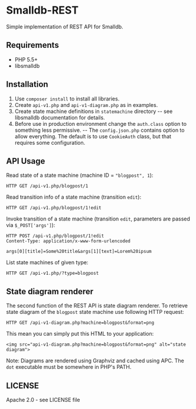 Smalldb-REST
============

Simple implementation of REST API for Smalldb.


Requirements
------------

  - PHP 5.5+
  - libsmalldb


Installation
------------

  1. Use `composer install` to install all libraries.
  2. Create `api-v1.php` and `api-v1-diagram.php` as in examples.
  3. Create state machine definitions in `statemachine` directory -- see
     libsmalldb documentation for details.
  4. Before use in production environment change the `auth.class` option to
     something less permissive. -- The `config.json.php` contains option to
     allow everything. The default is to use `CookieAuth` class, but that
     requires some configuration.

API Usage
---------

Read state of a state machine (machine ID = `"blogpost", 1`):

```
HTTP GET /api-v1.php/blogpost/1
```

Read transition info of a state machine (transition `edit`):

```
HTTP GET /api-v1.php/blogpost/1!edit
```

Invoke transition of a state machine (transition `edit`, parameters are passed
via `$_POST['args']`):

```
HTTP POST /api-v1.php/blogpost/1!edit
Content-Type: application/x-www-form-urlencoded

args[0][title]=Some%20title&args[1][text]=Lorem%20ipsum
```

List state machines of given type:

```
HTTP GET /api-v1.php/?type=blogpost
```


State diagram renderer
----------------------

The second function of the REST API is state diagram renderer. To retrieve
state diagram of the `blogpost` state machine use following HTTP request:

```
HTTP GET /api-v1-diagram.php?machine=blogpost&format=png
```

This mean you can simply put this HTML to your application:

```
<img src="api-v1-diagram.php?machine=blogpost&format=png" alt="state diagram">
```

Note: Diagrams are rendered using Graphviz and cached using APC. The `dot`
executable must be somewhere in PHP's PATH.


LICENSE
-------

Apache 2.0 - see LICENSE file



